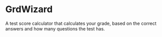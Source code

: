 # GrdWizard
A test score calculator that calculates your grade, based on the correct answers and how many questions the test has.
